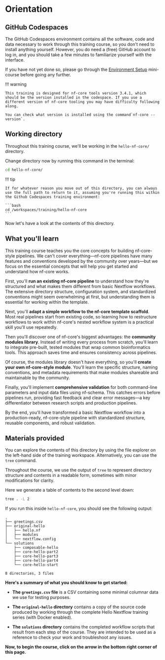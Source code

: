 # Orientation

## GitHub Codespaces

The GitHub Codespaces environment contains all the software, code and data necessary to work through this training course, so you don't need to install anything yourself.
However, you do need a (free) GitHub account to log in, and you should take a few minutes to familiarize yourself with the interface.

If you have not yet done so, please go through the [Environment Setup](../../envsetup/) mini-course before going any further.

!!! warning

    This training is designed for nf-core tools version 3.4.1, which should be the version installed in the codespace. If you use a different version of nf-core tooling you may have difficulty following along.

    You can check what version is installed using the command`nf-core --version`.

## Working directory

Throughout this training course, we'll be working in the `hello-nf-core/` directory.

Change directory now by running this command in the terminal:

```bash
cd hello-nf-core/
```

!!! tip

    If for whatever reason you move out of this directory, you can always use the full path to return to it, assuming you're running this within the Github Codespaces training environment:

    ```bash
    cd /workspaces/training/hello-nf-core
    ```

Now let's have a look at the contents of this directory.

## What you'll learn

This training course teaches you the core concepts for building nf-core-style pipelines.
We can't cover everything—nf-core pipelines have many features and conventions developed by the community over years—but we focus on the essential concepts that will help you get started and understand how nf-core works.

First, you'll **run an existing nf-core pipeline** to understand how they're structured and what makes them different from basic Nextflow workflows.
The extensive directory structure, configuration system, and standardized conventions might seem overwhelming at first, but understanding them is essential for working within the template.

Next, you'll **adapt a simple workflow to the nf-core template scaffold**.
Most real pipelines start from existing code, so learning how to restructure workflows to work within nf-core's nested workflow system is a practical skill you'll use repeatedly.

Then you'll discover one of nf-core's biggest advantages: the **community modules library**.
Instead of writing every process from scratch, you'll learn to integrate pre-built, tested modules that wrap common bioinformatics tools.
This approach saves time and ensures consistency across pipelines.

Of course, the modules library doesn't have everything, so you'll **create your own nf-core-style module**.
You'll learn the specific structure, naming conventions, and metadata requirements that make modules shareable and maintainable by the community.

Finally, you'll implement **comprehensive validation** for both command-line parameters and input data files using nf-schema.
This catches errors before pipelines run, providing fast feedback and clear error messages—a key differentiator between research scripts and production pipelines.

By the end, you'll have transformed a basic Nextflow workflow into a production-ready, nf-core-style pipeline with standardized structure, reusable components, and robust validation.

## Materials provided

You can explore the contents of this directory by using the file explorer on the left-hand side of the training workspace.
Alternatively, you can use the `tree` command.

Throughout the course, we use the output of `tree` to represent directory structure and contents in a readable form, sometimes with minor modifications for clarity.

Here we generate a table of contents to the second level down:

```bash
tree . -L 2
```

If you run this inside `hello-nf-core`, you should see the following output:

```console title="Directory contents"
.
├── greetings.csv
├── original-hello
│   ├── hello.nf
│   ├── modules
│   └── nextflow.config
└── solutions
    ├── composable-hello
    ├── core-hello-part2
    ├── core-hello-part3
    ├── core-hello-part4
    └── core-hello-start

8 directories, 3 files
```

**Here's a summary of what you should know to get started:**

- **The `greetings.csv` file** is a CSV containing some minimal columnar data we use for testing purposes.

- **The `original-hello` directory** contains a copy of the source code produced by working through the complete Hello Nextflow training series (with Docker enabled).

- **The `solutions` directory** contains the completed workflow scripts that result from each step of the course.
  They are intended to be used as a reference to check your work and troubleshoot any issues.

**Now, to begin the course, click on the arrow in the bottom right corner of this page.**
